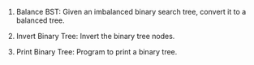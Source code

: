 1. Balance BST: Given an imbalanced binary search tree, convert it to a balanced tree.

2. Invert Binary Tree: Invert the binary tree nodes.

3. Print Binary Tree: Program to print a binary tree. 

